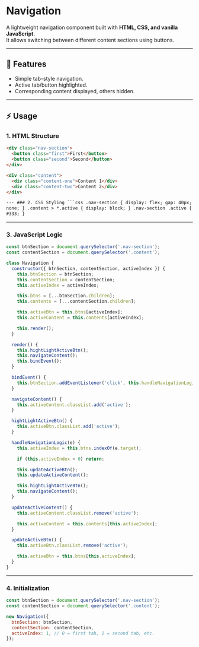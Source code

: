 # Navigation

A lightweight navigation component built with **HTML, CSS, and vanilla JavaScript**.  
It allows switching between different content sections using buttons.

---

## 📂 Features

- Simple tab-style navigation.
- Active tab/button highlighted.
- Corresponding content displayed, others hidden.

---

## ⚡ Usage

### 1. HTML Structure

````html
<div class="nav-section">
  <button class="first">First</button>
  <button class="second">Second</button>
</div>

<div class="content">
  <div class="content-one">Content 1</div>
  <div class="content-two">Content 2</div>
</div>

--- ### 2. CSS Styling ```css .nav-section { display: flex; gap: 40px; } .content > * { display:
none; } .content > *.active { display: block; } .nav-section .active { background: lightblue; color:
#333; }
````

---

### 3. JavaScript Logic

```js
const btnSection = document.querySelector('.nav-section');
const contentSection = document.querySelector('.content');

class Navigation {
  constructor({ btnSection, contentSection, activeIndex }) {
    this.btnSection = btnSection;
    this.contentSection = contentSection;
    this.activeIndex = activeIndex;

    this.btns = [...btnSection.children];
    this.contents = [...contentSection.children];

    this.activeBtn = this.btns[activeIndex];
    this.activeContent = this.contents[activeIndex];

    this.render();
  }

  render() {
    this.hightLightActiveBtn();
    this.navigateContent();
    this.bindEvent();
  }

  bindEvent() {
    this.btnSection.addEventListener('click', this.handleNavigationLogic.bind(this));
  }

  navigateContent() {
    this.activeContent.classList.add('active');
  }

  hightLightActiveBtn() {
    this.activeBtn.classList.add('active');
  }

  handleNavigationLogic(e) {
    this.activeIndex = this.btns.indexOf(e.target);

    if (this.activeIndex < 0) return;

    this.updateActiveBtn();
    this.updateActiveContent();

    this.hightLightActiveBtn();
    this.navigateContent();
  }

  updateActiveContent() {
    this.activeContent.classList.remove('active');

    this.activeContent = this.contents[this.activeIndex];
  }

  updateActiveBtn() {
    this.activeBtn.classList.remove('active');

    this.activeBtn = this.btns[this.activeIndex];
  }
}
```

---

### 4. Initialization

```javascript
const btnSection = document.querySelector('.nav-section');
const contentSection = document.querySelector('.content');

new Navigation({
  btnSection: btnSection,
  contentSection: contentSection,
  activeIndex: 1, // 0 = first tab, 1 = second tab, etc.
});
```
